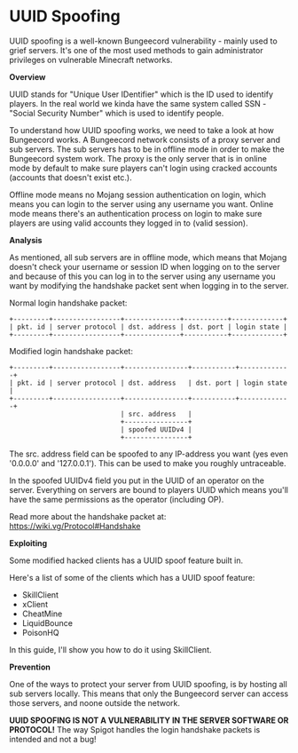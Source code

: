 # UUID Spoofing

UUID spoofing is a well-known Bungeecord vulnerability - mainly used to grief servers. It's one of the most used methods to gain administrator privileges on vulnerable Minecraft networks.

**Overview**

UUID stands for "Unique User IDentifier" which is the ID used to identify players. In the real world we kinda have the same system called SSN - "Social Security Number" which is used to identify people.

To understand how UUID spoofing works, we need to take a look at how Bungeecord works. A Bungeecord network consists of a proxy server and sub servers. The sub servers has to be in offline mode in order to make the Bungeecord system work. The proxy is the only server that is in online mode by default to make sure players can't login using cracked accounts (accounts that doesn't exist etc.).

Offline mode means no Mojang session authentication on login, which means you can login to the server using any username you want.
Online mode means there's an authentication process on login to make sure players are using valid accounts they logged in to (valid session).

**Analysis**

As mentioned, all sub servers are in offline mode, which means that Mojang doesn't check your username or session ID when logging on to the server and because of this you can log in to the server using any username you want by modifying the handshake packet sent when logging in to the server.

Normal login handshake packet:
```
+---------+-----------------+--------------+-----------+-------------+
| pkt. id | server protocol | dst. address | dst. port | login state |
+---------+-----------------+--------------+-----------+-------------+
 ```

Modified login handshake packet:
```
+---------+-----------------+----------------+-----------+-------------+
| pkt. id | server protocol | dst. address   | dst. port | login state |
+---------+-----------------+----------------+-----------+-------------+
                            | src. address   |
                            +----------------+
                            | spoofed UUIDv4 |
                            +----------------+
 ```

The src. address field can be spoofed to any IP-address you want (yes even '0.0.0.0' and '127.0.0.1'). This can be used to make you roughly untraceable.

In the spoofed UUIDv4 field you put in the UUID of an operator on the server. Everything on servers are bound to players UUID which means you'll have the same permissions as the operator (including OP).
 
Read more about the handshake packet at: https://wiki.vg/Protocol#Handshake

**Exploiting**

Some modified hacked clients has a UUID spoof feature built in.

Here's a list of some of the clients which has a UUID spoof feature:
- SkillClient
- xClient
- CheatMine
- LiquidBounce
- PoisonHQ

In this guide, I'll show you how to do it using SkillClient.


**Prevention**

One of the ways to protect your server from UUID spoofing, is by hosting all sub servers locally. This means that only the Bungeecord server can access those servers, and noone outside the network.

**UUID SPOOFING IS NOT A VULNERABILITY IN THE SERVER SOFTWARE OR PROTOCOL!** The way Spigot handles the login handshake packets is intended and not a bug!